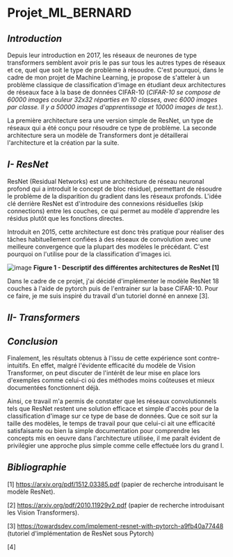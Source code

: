 # Projet_ML_BERNARD

## *Introduction*

Depuis leur introduction en 2017, les réseaux de neurones de type transformers semblent avoir pris le pas sur tous les autres types de réseaux et ce, quel que soit le type de problème à résoudre. C'est pourquoi, dans le cadre de mon projet de Machine Learning, je propose de s'atteler à un problème classique de classification d'image en étudiant deux architectures de réseaux face à la base de données CIFAR-10 (*CIFAR-10 se compose de 60000 images couleur 32x32 réparties en 10 classes, avec 6000 images par classe. Il y a 50000 images d'apprentissage et 10000 images de test.*). 


La première architecture sera une version simple de ResNet, un type de réseaux qui a été conçu pour résoudre ce type de problème.
La seconde architecture sera un modèle de Transformers dont je détaillerai l'architecture et la création par la suite.

## *I- ResNet*

ResNet (Residual Networks) est une architecture de réseau neuronal profond qui a introduit le concept de bloc résiduel, permettant de résoudre le problème de la disparition du gradient dans les réseaux profonds. L'idée clé derrière ResNet est d'introduire des connexions résiduelles (skip connections) entre les couches, ce qui permet au modèle d'apprendre les résidus plutôt que les fonctions directes. 

Introduit en 2015, cette architecture est donc très pratique pour réaliser des tâches habituellement confiées à des réseaux de convolution avec une meilleure convergence que la plupart des modèles le précédant. C'est pourquoi on l'utilise pour de la classification d'images ici.


![image](https://github.com/BBapt24/Projet_ML_BERNARD/assets/150921474/675134cb-5e3d-46f4-a30e-cd60ce28cb3f)
**Figure 1 - Descriptif des différentes architectures de ResNet [1]**

Dans le cadre de ce projet, j'ai décidé d'implémenter le modèle ResNet 18 couches à l'aide de pytorch puis de l'entrainer sur la base CIFAR-10. Pour ce faire, je me suis inspiré du travail d'un tutoriel donné en annexe [3].





## *II- Transformers*






## *Conclusion*

Finalement, les résultats obtenus à l'issu de cette expérience sont contre-intuitifs. En effet, malgré l'évidente efficacité du modèle de Vision Transformer, on peut discuter de l'intérêt de leur mise en place lors d'exemples comme celui-ci où des méthodes moins coûteuses et mieux documentées fonctionnent déjà. 

Ainsi, ce travail m'a permis de constater que les réseaux convolutionnels tels que ResNet restent une solution efficace et simple d'accès pour de la classification d'image sur ce type de base de données. Que ce soit sur la taille des modèles, le temps de travail pour que celui-ci ait une efficacité satisfaisante ou bien la simple documentation pour comprendre les concepts mis en oeuvre dans l'architecture utilisée, il me paraît évident de privilégier une approche plus simple comme celle effectuée lors du grand I.




## *Bibliographie*

[1] https://arxiv.org/pdf/1512.03385.pdf (papier de recherche introduisant le modèle ResNet).

[2] https://arxiv.org/pdf/2010.11929v2.pdf (papier de recherche introduisant les Vision Transformers).

[3] https://towardsdev.com/implement-resnet-with-pytorch-a9fb40a77448 (tutoriel d'implémentation de ResNet sous Pytorch)

[4]



